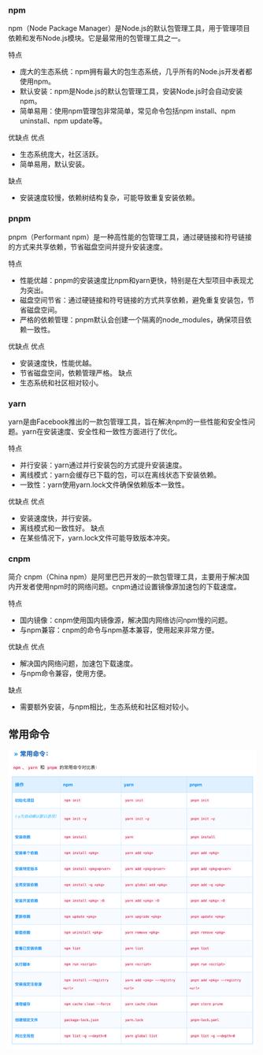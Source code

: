 ### npm
npm（Node Package Manager）是Node.js的默认包管理工具，用于管理项目依赖和发布Node.js模块。它是最常用的包管理工具之一。


特点

- 庞大的生态系统：npm拥有最大的包生态系统，几乎所有的Node.js开发者都使用npm。
- 默认安装：npm是Node.js的默认包管理工具，安装Node.js时会自动安装npm。
- 简单易用：使用npm管理包非常简单，常见命令包括npm install、npm uninstall、npm update等。

优缺点
优点
  - 生态系统庞大，社区活跃。
  - 简单易用，默认安装。

缺点 
  - 安装速度较慢，依赖树结构复杂，可能导致重复安装依赖。


### pnpm
pnpm（Performant npm）是一种高性能的包管理工具，通过硬链接和符号链接的方式来共享依赖，节省磁盘空间并提升安装速度。

特点
- 性能优越：pnpm的安装速度比npm和yarn更快，特别是在大型项目中表现尤为突出。
- 磁盘空间节省：通过硬链接和符号链接的方式共享依赖，避免重复安装包，节省磁盘空间。
- 严格的依赖管理：pnpm默认会创建一个隔离的node_modules，确保项目依赖一致性。

优缺点
优点
  - 安装速度快，性能优越。
  - 节省磁盘空间，依赖管理严格。
缺点
  - 生态系统和社区相对较小。


### yarn
yarn是由Facebook推出的一款包管理工具，旨在解决npm的一些性能和安全性问题。yarn在安装速度、安全性和一致性方面进行了优化。

特点
- 并行安装：yarn通过并行安装包的方式提升安装速度。
- 离线模式：yarn会缓存已下载的包，可以在离线状态下安装依赖。
- 一致性：yarn使用yarn.lock文件确保依赖版本一致性。

优缺点
优点
  - 安装速度快，并行安装。
  - 离线模式和一致性好。
缺点
  - 在某些情况下，yarn.lock文件可能导致版本冲突。


### cnpm

简介
cnpm（China npm）是阿里巴巴开发的一款包管理工具，主要用于解决国内开发者使用npm时的网络问题。cnpm通过设置镜像源加速包的下载速度。

特点
- 国内镜像：cnpm使用国内镜像源，解决国内网络访问npm慢的问题。
- 与npm兼容：cnpm的命令与npm基本兼容，使用起来非常方便。

优缺点
优点
  - 解决国内网络问题，加速包下载速度。
  - 与npm命令兼容，使用方便。

缺点 
  - 需要额外安装，与npm相比，生态系统和社区相对较小。

## 常用命令
![img_2.png](imgs/img_2.png)
